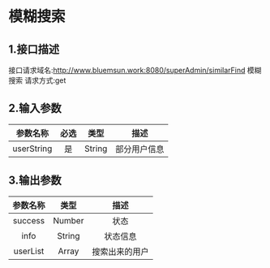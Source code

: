 # 模糊搜索

## 1.接口描述

接口请求域名:http://www.bluemsun.work:8080/superAdmin/similarFind
模糊搜索
请求方式:get

## 2.输入参数

| 参数名称  | 必选  |  类型  |         描述         |
| :-------: | :---: | :----: | :------------------: |
|  userString  |  是   | String |    部分用户信息      |

## 3.输出参数

| 参数名称 |  类型  |        描述        |
| :------: | :----: | :----------------: |
|  success | Number  |   状态   |
| info | String | 状态信息 |
| userList | Array | 搜索出来的用户 |
